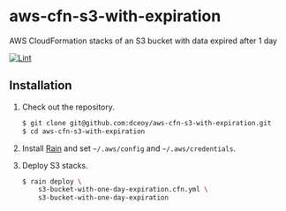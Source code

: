 aws-cfn-s3-with-expiration
==========================

AWS CloudFormation stacks of an S3 bucket with data expired after 1 day

[![Lint](https://github.com/dceoy/aws-cfn-s3-with-expiration/actions/workflows/lint.yml/badge.svg)](https://github.com/dceoy/aws-cfn-s3-with-expiration/actions/workflows/lint.yml)

Installation
------------

1.  Check out the repository.

    ```sh
    $ git clone git@github.com:dceoy/aws-cfn-s3-with-expiration.git
    $ cd aws-cfn-s3-with-expiration
    ```

2.  Install [Rain](https://github.com/aws-cloudformation/rain) and set `~/.aws/config` and `~/.aws/credentials`.

3.  Deploy S3 stacks.

    ```sh
    $ rain deploy \
        s3-bucket-with-one-day-expiration.cfn.yml \
        s3-bucket-with-one-day-expiration
    ```
